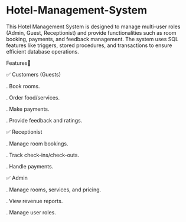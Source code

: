 # Hotel-Management-System
This Hotel Management System is designed to manage multi-user roles (Admin, Guest, Receptionist) and provide functionalities such as room booking, payments, and feedback management. The system uses SQL features like triggers, stored procedures, and transactions to ensure efficient database operations.

 Features🚀

✅ Customers (Guests)

. Book rooms.

. Order food/services.

. Make payments.

. Provide feedback and ratings.

✅ Receptionist

. Manage room bookings.

. Track check-ins/check-outs.

. Handle payments.

✅ Admin

. Manage rooms, services, and pricing.

. View revenue reports.

. Manage user roles.







